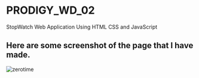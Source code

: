 # PRODIGY_WD_02
StopWatch Web Application Using HTML CSS and JavaScript
## Here are some screenshot of the page that I have made.

![zerotime](https://github.com/user-attachments/assets/3d5284e2-8f54-4f15-9553-ed08d6cdf0ca)
